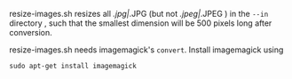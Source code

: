 
resize-images.sh resizes all *.jpg|*.JPG (but not *.jpeg|*.JPEG ) in the ``--in`` directory , such that the smallest dimension will be 500 pixels long after conversion.

resize-images.sh needs imagemagick's ``convert``. Install imagemagick using

```
sudo apt-get install imagemagick
```